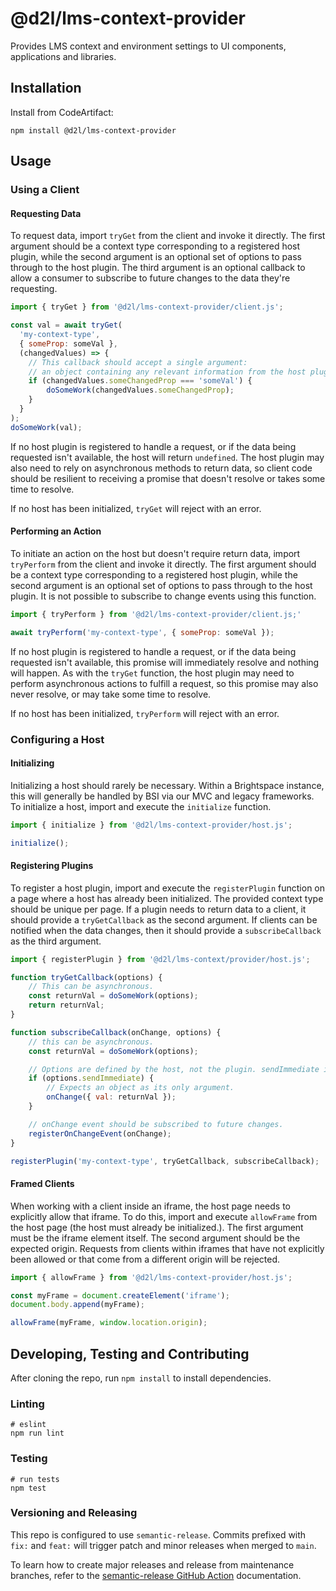 # @d2l/lms-context-provider

Provides LMS context and environment settings to UI components, applications and libraries.

## Installation

Install from CodeArtifact:

```shell
npm install @d2l/lms-context-provider
```

## Usage

### Using a Client

#### Requesting Data

To request data, import `tryGet` from the client and invoke it directly. The first argument should be a context type corresponding to a registered host plugin, while the second argument is an optional set of options to pass through to the host plugin. The third argument is an optional callback to allow a consumer to subscribe to future changes to the data they're requesting.

```js
import { tryGet } from '@d2l/lms-context-provider/client.js';

const val = await tryGet(
  'my-context-type',
  { someProp: someVal },
  (changedValues) => {
    // This callback should accept a single argument:
    // an object containing any relevant information from the host plugin
	if (changedValues.someChangedProp === 'someVal') {
		doSomeWork(changedValues.someChangedProp);
	}
  }
);
doSomeWork(val);
```

If no host plugin is registered to handle a request, or if the data being requested isn't available, the host will return `undefined`. The host plugin may also need to rely on asynchronous methods to return data, so client code should be resilient to receiving a promise that doesn't resolve or takes some time to resolve.

If no host has been initialized, `tryGet` will reject with an error.

#### Performing an Action

To initiate an action on the host but doesn't require return data, import `tryPerform` from the client and invoke it directly. The first argument should be a context type corresponding to a registered host plugin, while the second argument is an optional set of options to pass through to the host plugin. It is not possible to subscribe to change events using this function.

```js
import { tryPerform } from '@d2l/lms-context-provider/client.js;'

await tryPerform('my-context-type', { someProp: someVal });
```

If no host plugin is registered to handle a request, or if the data being requested isn't available, this promise will immediately resolve and nothing will happen. As with the `tryGet` function, the host plugin may need to perform asynchronous actions to fulfill a request, so this promise may also never resolve, or may take some time to resolve.

If no host has been initialized, `tryPerform` will reject with an error.

### Configuring a Host

#### Initializing

Initializing a host should rarely be necessary. Within a Brightspace instance, this will generally be handled by BSI via our MVC and legacy frameworks. To initialize a host, import and execute the `initialize` function.

```js
import { initialize } from '@d2l/lms-context-provider/host.js';

initialize();
```

#### Registering Plugins

To register a host plugin, import and execute the `registerPlugin` function on a page where a host has already been initialized. The provided context type should be unique per page. If a plugin needs to return data to a client, it should provide a `tryGetCallback` as the second argument. If clients can be notified when the data changes, then it should provide a `subscribeCallback` as the third argument.

```js
import { registerPlugin } from '@d2l/lms-context/provider/host.js';

function tryGetCallback(options) {
	// This can be asynchronous.
	const returnVal = doSomeWork(options);
	return returnVal;
}

function subscribeCallback(onChange, options) {
	// this can be asynchronous.
	const returnVal = doSomeWork(options);

	// Options are defined by the host, not the plugin. sendImmediate indicates the change handler should be invoked immediately.
	if (options.sendImmediate) {
		// Expects an object as its only argument.
		onChange({ val: returnVal });
	}

	// onChange event should be subscribed to future changes.
	registerOnChangeEvent(onChange);
}

registerPlugin('my-context-type', tryGetCallback, subscribeCallback);
```

#### Framed Clients

When working with a client inside an iframe, the host page needs to explicitly allow that iframe. To do this, import and execute `allowFrame` from the host page (the host must already be initialized.). The first argument must be the iframe element itself. The second argument should be the expected origin. Requests from clients within iframes that have not explicitly been allowed or that come from a different origin will be rejected.

```js
import { allowFrame } from '@d2l/lms-context-provider/host.js';

const myFrame = document.createElement('iframe');
document.body.append(myFrame);

allowFrame(myFrame, window.location.origin);
```

## Developing, Testing and Contributing

After cloning the repo, run `npm install` to install dependencies.

### Linting

```shell
# eslint
npm run lint
```

### Testing

```shell
# run tests
npm test
```

### Versioning and Releasing

This repo is configured to use `semantic-release`. Commits prefixed with `fix:` and `feat:` will trigger patch and minor releases when merged to `main`.

To learn how to create major releases and release from maintenance branches, refer to the [semantic-release GitHub Action](https://github.com/BrightspaceUI/actions/tree/main/semantic-release) documentation.
